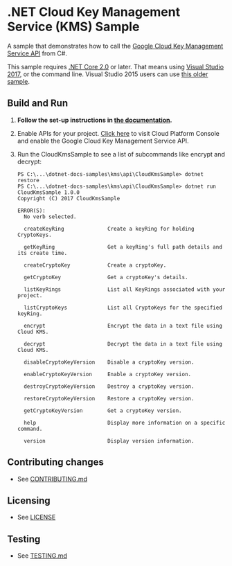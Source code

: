 # .NET Cloud Key Management Service (KMS) Sample

A sample that demonstrates how to call the
[Google Cloud Key Management Service API](https://cloud.google.com/kms/docs) from C#.

This sample requires [.NET Core 2.0](
    https://www.microsoft.com/net/core) or later.  That means using
[Visual Studio 2017](
    https://www.visualstudio.com/), or the command line.  Visual Studio 2015 users
can use [this older sample](
    https://github.com/GoogleCloudPlatform/dotnet-docs-samples/tree/vs2015/kms/api).

## Build and Run

1.  **Follow the set-up instructions in [the documentation](https://cloud.google.com/dotnet/docs/setup).**

4.  Enable APIs for your project.
    [Click here](https://console.cloud.google.com/flows/enableapi?apiid=cloudkms.googleapis.com&showconfirmation=true)
    to visit Cloud Platform Console and enable the Google Cloud Key Management Service API.

10. Run the CloudKmsSample to see a list of subcommands like encrypt and decrypt:
    ```
    PS C:\...\dotnet-docs-samples\kms\api\CloudKmsSample> dotnet restore
    PS C:\...\dotnet-docs-samples\kms\api\CloudKmsSample> dotnet run
    CloudKmsSample 1.0.0
    Copyright (C) 2017 CloudKmsSample

    ERROR(S):
      No verb selected.

      createKeyRing              Create a keyRing for holding CryptoKeys.

      getKeyRing                 Get a keyRing's full path details and its create time.

      createCryptoKey            Create a cryptoKey.

      getCryptoKey               Get a cryptoKey's details.

      listKeyRings               List all KeyRings associated with your project.

      listCryptoKeys             List all CryptoKeys for the specified keyRing.

      encrypt                    Encrypt the data in a text file using Cloud KMS.

      decrypt                    Decrypt the data in a text file using Cloud KMS.

      disableCryptoKeyVersion    Disable a cryptoKey version.

      enableCryptoKeyVersion     Enable a cryptoKey version.

      destroyCryptoKeyVersion    Destroy a cryptoKey version.

      restoreCryptoKeyVersion    Restore a cryptoKey version.

      getCryptoKeyVersion        Get a cryptoKey version.

      help                       Display more information on a specific command.

      version                    Display version information.
    ```

## Contributing changes

* See [CONTRIBUTING.md](../../../CONTRIBUTING.md)

## Licensing

* See [LICENSE](../../../LICENSE)

## Testing

* See [TESTING.md](../../../TESTING.md)
